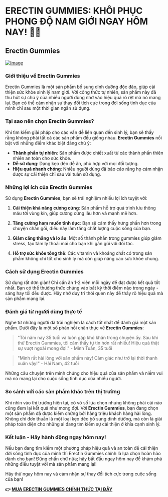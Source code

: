# ERECTIN GUMMIES: KHÔI PHỤC PHONG ĐỘ NAM GIỚI NGAY HÔM NAY! 💪🍬

## Erectin Gummies

[![Image](https://www2.sellhealth.com/262/erectingummies_3_1.jpg)](https://gchaffi.com/mJOxFlXg)

### Giới thiệu về Erectin Gummies

Erectin Gummies là một sản phẩm bổ sung dinh dưỡng độc đáo, giúp cải thiện sức khỏe sinh lý nam giới. Với công thức tự nhiên, sản phẩm này đã thu hút sự chú ý của nhiều người dùng nhờ vào hiệu quả rõ rệt mà nó mang lại. Bạn có thể cảm nhận sự thay đổi tích cực trong đời sống tình dục của mình chỉ sau một thời gian ngắn sử dụng.

### Tại sao nên chọn Erectin Gummies?

Khi tìm kiếm giải pháp cho các vấn đề liên quan đến sinh lý, bạn sẽ thấy rằng không phải tất cả các sản phẩm đều giống nhau. **Erectin Gummies** nổi bật với những điểm khác biệt đáng chú ý:

- **Thành phần tự nhiên**: Sản phẩm được chiết xuất từ các thành phần thiên nhiên an toàn cho sức khỏe.
- **Dễ sử dụng**: Dạng kẹo dẻo dễ ăn, phù hợp với mọi đối tượng.
- **Hiệu quả nhanh chóng**: Nhiều người dùng đã báo cáo rằng họ cảm nhận được sự cải thiện chỉ sau vài tuần sử dụng.

### Những lợi ích của Erectin Gummies

Sử dụng **Erectin Gummies**, bạn sẽ trải nghiệm nhiều lợi ích tuyệt vời:

1. **Cải thiện khả năng cương cứng**: Sản phẩm hỗ trợ quá trình lưu thông máu tới vùng kín, giúp cương cứng lâu hơn và mạnh mẽ hơn.
   
2. **Tăng cường ham muốn tình dục**: Bạn sẽ cảm thấy hưng phấn hơn trong chuyện chăn gối, điều này làm tăng chất lượng cuộc sống của bạn.

3. **Giảm căng thẳng và lo âu**: Một số thành phần trong gummies giúp giảm stress, tạo tâm lý thoải mái cho bạn khi gần gũi với đối tác.

4. **Hỗ trợ sức khỏe tổng thể**: Các vitamin và khoáng chất có trong sản phẩm không chỉ tốt cho sinh lý mà còn giúp nâng cao sức khỏe chung.

### Cách sử dụng Erectin Gummies

Sử dụng rất đơn giản! Chỉ cần ăn 1-2 viên mỗi ngày để đạt được kết quả tốt nhất. Bạn có thể thưởng thức chúng vào bất kỳ thời điểm nào trong ngày - sáng hay tối đều được. Hãy nhớ duy trì thói quen này để thấy rõ hiệu quả mà sản phẩm mang lại.

### Đánh giá từ người dùng thực tế

Nghe từ những người đã trải nghiệm là cách tốt nhất để đánh giá một sản phẩm. Dưới đây là một số phản hồi chân thực về **Erectin Gummies**:

> "Tôi năm nay 35 tuổi và luôn gặp khó khăn trong chuyện ấy. Sau khi thử Erectin Gummies, tôi cảm thấy tự tin hơn rất nhiều! Hiệu quả thật sự vượt ngoài mong đợi." - Minh Tuấn, 35 tuổi

> "Mình rất hài lòng với sản phẩm này! Cảm giác như trở lại thời thanh xuân vậy!" - Hải Nam, 42 tuổi

Những câu chuyện trên minh chứng cho hiệu quả của sản phẩm và niềm vui mà nó mang lại cho cuộc sống tình dục của nhiều người.

### So sánh với các sản phẩm khác trên thị trường

Khi nhìn vào thị trường hiện tại, có vô số lựa chọn nhưng không phải cái nào cũng đem lại kết quả như mong đợi. Với **Erectin Gummies**, bạn đang chọn một sản phẩm đã được kiểm chứng bởi hàng triệu khách hàng hài lòng. Không chỉ đơn thuần là một loại kẹo dẻo bổ sung dinh dưỡng, mà còn là giải pháp toàn diện cho những ai đang tìm kiếm sự cải thiện ở khía cạnh sinh lý.

### Kết luận - Hãy hành động ngay hôm nay!

Nếu bạn đang tìm kiếm một phương pháp hiệu quả và an toàn để cải thiện đời sống tình dục của mình thì Erectin Gummies chính là lựa chọn hoàn hảo dành cho bạn! Đừng chần chừ nữa; hãy bắt đầu ngay hôm nay để khám phá những điều tuyệt vời mà sản phẩm mang lại!

Hãy thử ngay hôm nay và cảm nhận sự thay đổi tích cực trong cuộc sống của bạn!



**👉 [MUA ERECTIN GUMMIES CHÍNH THỨC TẠI ĐÂY](https://gchaffi.com/mJOxFlXg)**